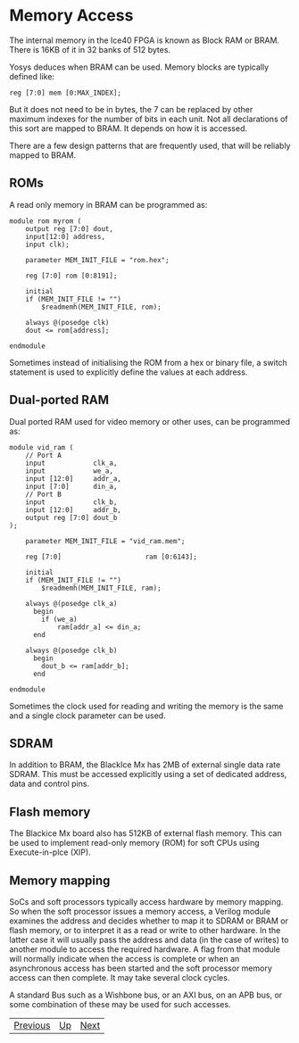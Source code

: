 # Memory Access

The internal memory in the Ice40 FPGA is known as Block RAM or BRAM. There is 16KB of it in 32 banks of 512 bytes.

Yosys deduces when BRAM can be used. Memory blocks are typically defined like:

	reg [7:0] mem [0:MAX_INDEX];

But it does not need to be in bytes, the 7 can be replaced by other maximum indexes for the number of bits in each unit. Not all declarations of this sort are mapped to BRAM. It depends on how it is accessed.

There are a few design patterns that are frequently used, that will be reliably mapped to BRAM.

## ROMs

A read only memory in BRAM can be programmed as:

	module rom myrom (
		output reg [7:0] dout,
		input[12:0] address, 
		input clk);

		parameter MEM_INIT_FILE = "rom.hex";

		reg [7:0] rom [0:8191];

		initial
		if (MEM_INIT_FILE != "")
			$readmemh(MEM_INIT_FILE, rom);

		always @(posedge clk)
		dout <= rom[address];

	endmodule

Sometimes instead of initialising the ROM from a hex or binary file, a switch statement is used to explicitly define the values at each address.

## Dual-ported RAM

Dual ported RAM used for video memory or other uses, can be programmed as:

	module vid_ram (
		// Port A
		input            clk_a,
		input            we_a,
		input [12:0]     addr_a,
		input [7:0]      din_a,
		// Port B
		input            clk_b,
		input [12:0]     addr_b,
		output reg [7:0] dout_b            
	);

		parameter MEM_INIT_FILE = "vid_ram.mem";

		reg [7:0]                     ram [0:6143];

		initial
		if (MEM_INIT_FILE != "")
			$readmemh(MEM_INIT_FILE, ram);

		always @(posedge clk_a)
		  begin
			if (we_a)
				ram[addr_a] <= din_a;
		  end

		always @(posedge clk_b)
		  begin
			dout_b <= ram[addr_b];
		  end

	endmodule

Sometimes the clock used for reading and writing the memory is the same and a single clock parameter can be used.

## SDRAM

In addition to BRAM, the BlackIce Mx has 2MB of external single data rate SDRAM. This must be accessed explicitly using a set of dedicated address, data and control pins.

## Flash memory

The Blackice Mx board also has 512KB of external flash memory. This can be used to implement read-only memory (ROM) for soft CPUs using Execute-in-plce (XIP).

## Memory mapping

SoCs and soft processors typically access hardware by memory mapping. So when the soft processor issues a memory access, a Verilog module examines the address and decides whether to map it to SDRAM or BRAM or flash memory, or to interpret it as a read or write to other hardware. In the latter case it will usually pass the address and data (in the case of writes) to another module to access the required hardware. A flag from that module will normally indicate when the access is complete or when an asynchronous access has been started and the soft processor memory access can then complete. It may take several clock cycles.

A standard Bus such as a Wishbone bus, or an AXI bus, on an APB bus, or some combination of these may be used for such accesses.

|                        |                        |                        |
|------------------------|------------------------|------------------------|
|[Previous](../Directives/Directives.html)|[Up](..) |[Next](../Soft_Processors/Soft_Processors.html)|
